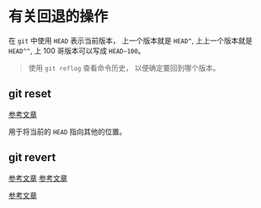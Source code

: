 # 有关回退的操作

在 `git` 中使用 `HEAD` 表示当前版本， 上一个版本就是 `HEAD^`, 上上一个版本就是 `HEAD^^`, 上 100 哥版本可以写成 `HEAD~100`。

> 使用 `git reflog` 查看命令历史， 以便确定要回到哪个版本。

## git reset

[参考文章](https://www.jianshu.com/p/c2ec5f06cf1a)

用于将当前的 `HEAD` 指向其他的位置。

## git revert

[参考文章](https://blog.csdn.net/yxlshk/article/details/79944535)
[参考文章](https://segmentfault.com/a/1190000012897697)

[参考文章](https://zhuanlan.zhihu.com/p/32412959)
